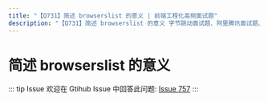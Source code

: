 ```yaml
---
title: "【Q731】简述 browserslist 的意义 | 前端工程化高频面试题"
description: "【Q731】简述 browserslist 的意义 字节跳动面试题、阿里腾讯面试题、美团小米面试题。"
---
```


# 简述 browserslist 的意义

::: tip Issue
欢迎在 Gtihub Issue 中回答此问题: [Issue 757](https://github.com/shfshanyue/Daily-Question/issues/757)
:::
